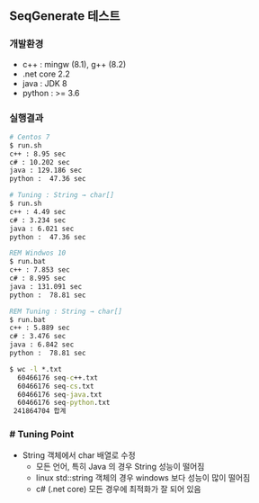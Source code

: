 ## SeqGenerate 테스트 

### 개발환경 
- c++ : mingw (8.1), g++ (8.2)
- .net core 2.2
- java : JDK 8
- python : >= 3.6 

### 실행결과 

```bash
# Centos 7
$ run.sh   
c++ : 8.95 sec
c# : 10.202 sec                               
java : 129.186 sec                             
python :  47.36 sec    

# Tuning : String → char[]
$ run.sh   
c++ : 4.49 sec
c# : 3.234 sec
java : 6.021 sec
python :  47.36 sec    
```

```bat
REM Windwos 10
$ run.bat
c++ : 7.853 sec
c# : 8.995 sec 
java : 131.091 sec
python :  78.81 sec     

REM Tuning : String → char[]
$ run.bat
c++ : 5.889 sec
c# : 3.476 sec
java : 6.842 sec
python :  78.81 sec     
```

```bat
$ wc -l *.txt
  60466176 seq-c++.txt
  60466176 seq-cs.txt
  60466176 seq-java.txt
  60466176 seq-python.txt
 241864704 합계
```

### # Tuning Point
- String 객체에서 char 배열로 수정 
    - 모든 언어, 특히 Java 의 경우 String 성능이 떨어짐 
    - linux std::string 객체의 경우 windows 보다 성능이 많이 떨어짐 
    - c# (.net core) 모든 경우에 최적화가 잘 되어 있음

